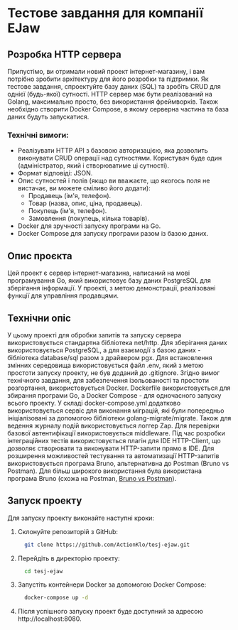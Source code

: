 # Тестове завдання для компанії EJaw

## Розробка HTTP сервера
Припустімо, ви отримали новий проект інтернет-магазину, і вам потрібно зробити архітектуру для його розробки та підтримки. Як тестове завдання, спроектуйте базу даних (SQL) та зробіть CRUD для однієї (будь-якої) сутності. HTTP сервер має бути реалізований на Golang, максимально просто, без використання фреймворків. Також необхідно створити Docker Compose, в якому серверна частина та база даних будуть запускатися.

### Технічні вимоги:
- Реалізувати HTTP API з базовою авторизацією, яка дозволить виконувати CRUD операції над сутностями. Користувач буде один (адміністратор, який і створюватиме ці сутності).
- Формат відповіді: JSON.
- Опис сутностей і полів (якщо ви вважаєте, що якогось поля не вистачає, ви можете сміливо його додати):
    - Продавець (ім'я, телефон).
    - Товар (назва, опис, ціна, продавець).
    - Покупець (ім'я, телефон).
    - Замовлення (покупець, кілька товарів).
- Docker для зручності запуску програми на Go.
- Docker Compose для запуску програми разом із базою даних.

## Опис проєкта
Цей проект є сервер інтернет-магазина, написаний на мові програмування Go, який використовує базу даних PostgreSQL для зберігання інформації. 
У проекті, з метою демонстрації, реалізовані функції для управління продавцями.

## Технічни опіс
У цьому проекті для обробки запитів та запуску сервера використовується стандартна бібліотека net/http. Для зберігання даних використовується PostgreSQL, а для взаємодії з базою даних - бібліотека database/sql разом з драйвером pgx.
Для встановлення змінних середовища використовується файл .env, який з метою простоти запуску проекту, не був доданий до .gitignore.
Згідно вимог технічного завдання, для забезпечення ізольованості та простоти розгортання, використовується Docker. Dockerfile використовується для збирання програми Go, а Docker Compose - для одночасного запуску всього проекту.
У складі docker-compose.yml додатково використовується сервіс для виконання міграцій, які були попередньо ініціалізовані за допомогою бібліотеки golang-migrate/migrate.
Також для ведення журналу подій використовується логгер Zap.
Для перевірки базової автентифікації використовується middleware.
Під час розробки інтеграційних тестів використовується плагін для IDE HTTP-Client, що дозволяє створювати та виконувати HTTP-запити прямо в IDE.
Для розширення можливостей тестування та автоматизації HTTP-запитів використовується програма Bruno, альтернативна до Postman (Bruno vs Postman).
Для більш широкого використання була використана програма Bruno (схожа на Postman, [Bruno vs Postman](https://www.usebruno.com/compare/bruno-vs-postman)).

## Запуск проекту

Для запуску проекту виконайте наступні кроки:

1. Склонуйте репозиторій з GitHub:

    ```bash
      git clone https://github.com/ActionKlo/tesj-ejaw.git
    ```

2. Перейдіть в директорію проекту:

    ```bash
      cd tesj-ejaw
    ```

3. Запустіть контейнери Docker за допомогою Docker Compose:

    ```bash
      docker-compose up -d
    ```

4. Після успішного запуску проект буде доступний за адресою http://localhost:8080.
